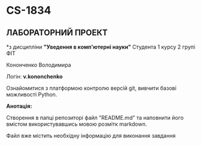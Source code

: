 # CS-1834
## ЛАБОРАТОРНИЙ ПРОЕКТ

*з дисципліни **"Уведення в комп'ютерні науки"**
Студента 1 курсу 2 групі ФІТ

Кононченко Володимира

Логін: **v.kononchenko**

Ознайомитися з платформою контролю версій git, вивчити базові можливості Python.

**Анотація:**

Створення в папці репозиторі файл "README.md" та наповнити його вмістом використувавшись мовою розмітк markdown.

Файл вже містить необхідну інформацію для виконання завдання

